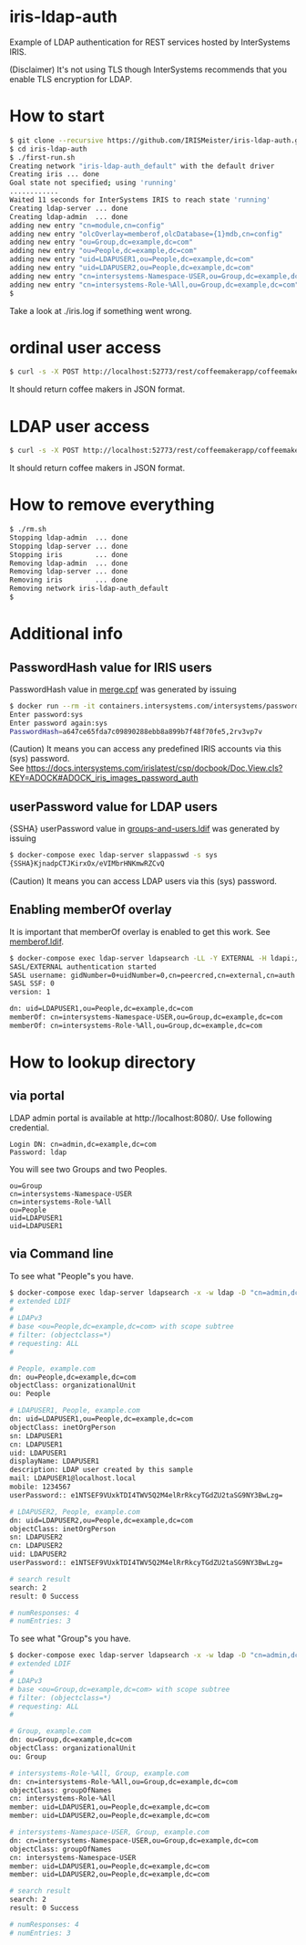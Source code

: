 # iris-ldap-auth
Example of LDAP authentication for REST services hosted by InterSystems IRIS.  

(Disclaimer) It's not using TLS though InterSystems recommends that you enable TLS encryption for LDAP.

# How to start
```bash
$ git clone --recursive https://github.com/IRISMeister/iris-ldap-auth.git
$ cd iris-ldap-auth
$ ./first-run.sh
Creating network "iris-ldap-auth_default" with the default driver
Creating iris ... done
Goal state not specified; using 'running'
............
Waited 11 seconds for InterSystems IRIS to reach state 'running'
Creating ldap-server ... done
Creating ldap-admin  ... done
adding new entry "cn=module,cn=config"
adding new entry "olcOverlay=memberof,olcDatabase={1}mdb,cn=config"
adding new entry "ou=Group,dc=example,dc=com"
adding new entry "ou=People,dc=example,dc=com"
adding new entry "uid=LDAPUSER1,ou=People,dc=example,dc=com"
adding new entry "uid=LDAPUSER2,ou=People,dc=example,dc=com"
adding new entry "cn=intersystems-Namespace-USER,ou=Group,dc=example,dc=com"
adding new entry "cn=intersystems-Role-%All,ou=Group,dc=example,dc=com"
$
```
Take a look at ./iris.log if something went wrong.

# ordinal user access
```bash
$ curl -s -X POST http://localhost:52773/rest/coffeemakerapp/coffeemakers -u SuperUser:sys | jq
```
It should return coffee makers in JSON format.
# LDAP user access
```bash
$ curl -s -X POST http://localhost:52773/rest/coffeemakerapp/coffeemakers -u LDAPUSER1:sys | jq
```
It should return coffee makers in JSON format.

# How to remove everything
```bash
$ ./rm.sh
Stopping ldap-admin  ... done
Stopping ldap-server ... done
Stopping iris        ... done
Removing ldap-admin  ... done
Removing ldap-server ... done
Removing iris        ... done
Removing network iris-ldap-auth_default
$
```
# Additional info
## PasswordHash value for IRIS users
PasswordHash value in [merge.cpf](UserCPF/merge.cpf) was generated by issuing
```bash
$ docker run --rm -it containers.intersystems.com/intersystems/passwordhash:1.0
Enter password:sys
Enter password again:sys
PasswordHash=a647ce65fda7c09890288ebb8a899b7f48f70fe5,2rv3vp7v
```
(Caution) It means you can access any predefined IRIS accounts via this (sys) password.  
See https://docs.intersystems.com/irislatest/csp/docbook/Doc.View.cls?KEY=ADOCK#ADOCK_iris_images_password_auth

## userPassword value for LDAP users
{SSHA} userPassword value in [groups-and-users.ldif](ldap/groups-and-users.ldif) was generated by issuing
```bash
$ docker-compose exec ldap-server slappasswd -s sys
{SSHA}KjnadpCTJKirxOx/eVIMbrHNKmwRZCvQ
```
(Caution) It means you can access LDAP users via this (sys) password.  

## Enabling memberOf overlay
It is important that memberOf overlay is enabled to get this work. See [memberof.ldif](ldap/memberof.ldif).
```bash
$ docker-compose exec ldap-server ldapsearch -LL -Y EXTERNAL -H ldapi:/// "(uid=LDAPUSER1)" -b dc=example,dc=com memberOf
SASL/EXTERNAL authentication started
SASL username: gidNumber=0+uidNumber=0,cn=peercred,cn=external,cn=auth
SASL SSF: 0
version: 1

dn: uid=LDAPUSER1,ou=People,dc=example,dc=com
memberOf: cn=intersystems-Namespace-USER,ou=Group,dc=example,dc=com
memberOf: cn=intersystems-Role-%All,ou=Group,dc=example,dc=com
```
# How to lookup directory
## via portal
LDAP admin portal is available at http://localhost:8080/.  Use following credential.  
```
Login DN: cn=admin,dc=example,dc=com  
Password: ldap  
```
You will see two Groups and two Peoples.
```
ou=Group
cn=intersystems-Namespace-USER
cn=intersystems-Role-%All
ou=People
uid=LDAPUSER1
uid=LDAPUSER1
```

## via Command line
To see what "People"s you have.
```bash
$ docker-compose exec ldap-server ldapsearch -x -w ldap -D "cn=admin,dc=example,dc=com" -b "ou=People,dc=example,dc=com"
# extended LDIF
#
# LDAPv3
# base <ou=People,dc=example,dc=com> with scope subtree
# filter: (objectclass=*)
# requesting: ALL
#

# People, example.com
dn: ou=People,dc=example,dc=com
objectClass: organizationalUnit
ou: People

# LDAPUSER1, People, example.com
dn: uid=LDAPUSER1,ou=People,dc=example,dc=com
objectClass: inetOrgPerson
sn: LDAPUSER1
cn: LDAPUSER1
uid: LDAPUSER1
displayName: LDAPUSER1
description: LDAP user created by this sample
mail: LDAPUSER1@localhost.local
mobile: 1234567
userPassword:: e1NTSEF9VUxkTDI4TWV5Q2M4elRrRkcyTGdZU2taSG9NY3BwLzg=

# LDAPUSER2, People, example.com
dn: uid=LDAPUSER2,ou=People,dc=example,dc=com
objectClass: inetOrgPerson
sn: LDAPUSER2
cn: LDAPUSER2
uid: LDAPUSER2
userPassword:: e1NTSEF9VUxkTDI4TWV5Q2M4elRrRkcyTGdZU2taSG9NY3BwLzg=

# search result
search: 2
result: 0 Success

# numResponses: 4
# numEntries: 3
```

To see what "Group"s you have.
```bash
$ docker-compose exec ldap-server ldapsearch -x -w ldap -D "cn=admin,dc=example,dc=com" -b "ou=Group,dc=example,dc=com"
# extended LDIF
#
# LDAPv3
# base <ou=Group,dc=example,dc=com> with scope subtree
# filter: (objectclass=*)
# requesting: ALL
#

# Group, example.com
dn: ou=Group,dc=example,dc=com
objectClass: organizationalUnit
ou: Group

# intersystems-Role-%All, Group, example.com
dn: cn=intersystems-Role-%All,ou=Group,dc=example,dc=com
objectClass: groupOfNames
cn: intersystems-Role-%All
member: uid=LDAPUSER1,ou=People,dc=example,dc=com
member: uid=LDAPUSER2,ou=People,dc=example,dc=com

# intersystems-Namespace-USER, Group, example.com
dn: cn=intersystems-Namespace-USER,ou=Group,dc=example,dc=com
objectClass: groupOfNames
cn: intersystems-Namespace-USER
member: uid=LDAPUSER1,ou=People,dc=example,dc=com
member: uid=LDAPUSER2,ou=People,dc=example,dc=com

# search result
search: 2
result: 0 Success

# numResponses: 4
# numEntries: 3
```
